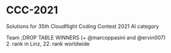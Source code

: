 # CCC-2021

Solutions for 35th Cloudflight Coding Contest 2021
AI category

Team ;DROP TABLE WINNERS (+ @marcoppasini and @ervin007) </br>
2. rank in Linz, 22. rank worldwide
